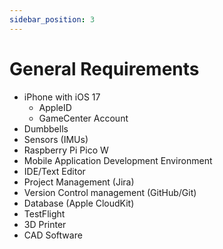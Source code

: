 ```yaml
---
sidebar_position: 3
---
```


# General Requirements
- iPhone with iOS 17
    - AppleID 
    - GameCenter Account
- Dumbbells
- Sensors (IMUs)
- Raspberry Pi Pico W
- Mobile Application Development Environment
- IDE/Text Editor
- Project Management (Jira)
- Version Control management (GitHub/Git)
- Database (Apple CloudKit)
- TestFlight
- 3D Printer
- CAD Software


